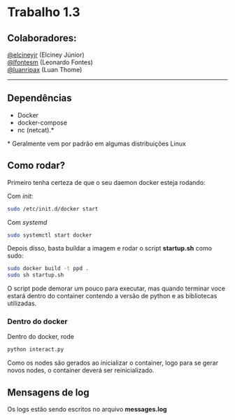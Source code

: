 # Trabalho 1.3

## Colaboradores:

[@elcineyjr](https://github.com/elcineyjr) (Elciney Júnior)  
[@lfontesm](https://github.com/lfontesm)   (Leonardo Fontes)  
[@luanripax](https://github.com/luanripax) (Luan Thome)

_____________

## Dependências
* Docker
* docker-compose
* nc (netcat).*

\* Geralmente vem por padrão em algumas distribuições Linux

## Como rodar?

Primeiro tenha certeza de que o seu daemon docker esteja rodando:

Com *init*:
```bash
sudo /etc/init.d/docker start
```

Com *systemd*
```bash
sudo systemctl start docker
```

Depois disso, basta buildar a imagem e rodar o script **startup.sh** como sudo:
```bash
sudo docker build -t ppd .
sudo sh startup.sh
```
O script pode demorar um pouco para executar, mas quando terminar voce estará dentro do container contendo a versão de python e as bibliotecas utilizadas.

### Dentro do docker

Dentro do docker, rode 
```bash
python interact.py 
```

Como os nodes são gerados ao inicializar o container, logo para se gerar novos nodes, o container deverá ser reinicializado.

## Mensagens de log
Os logs estão sendo escritos no arquivo **messages.log**
